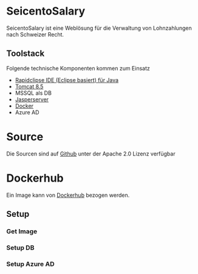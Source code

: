 # SeicentoSalary
SeicentoSalary ist eine Weblösung für die Verwaltung von Lohnzahlungen nach Schweizer Recht.

## Toolstack
Folgende technische Komponenten kommen zum Einsatz
* [Rapidclipse IDE (Eclipse basiert) für Java](http://rapidclipse.com)
* [Tomcat 8.5](https://tomcat.apache.org/download-80.cgi)
* MSSQL als DB
* [Jasperserver](https://community.jaspersoft.com/project/jasperreports-server)
* [Docker](https://docker.com)
* Azure AD
 

# Source
Die Sourcen sind auf [Github](https://github.com/jmurighub/SeicentoSalary) unter der Apache 2.0 Lizenz verfügbar


# Dockerhub
Ein Image kann von [Dockerhub](https://cloud.docker.com/repository/docker/jmurihub/seicentosalary/general) bezogen werden.

## Setup
### Get Image
### Setup DB
### Setup Azure AD
